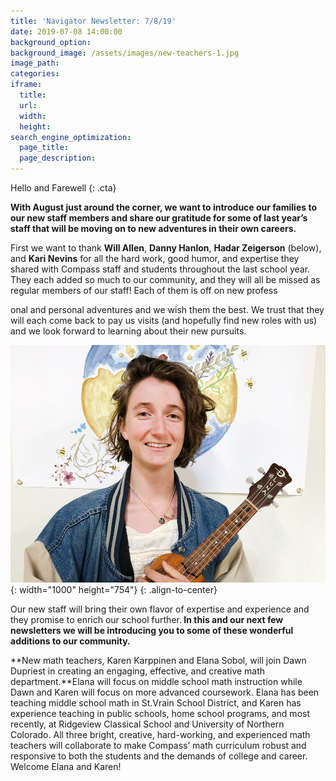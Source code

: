 ```yaml
---
title: 'Navigator Newsletter: 7/8/19'
date: 2019-07-08 14:00:00
background_option:
background_image: /assets/images/new-teachers-1.jpg
image_path:
categories:
iframe:
  title:
  url:
  width:
  height:
search_engine_optimization:
  page_title:
  page_description:
---
```


Hello and Farewell
{: .cta}

**With August just around the corner, we want to introduce our families to our new staff members and share our gratitude for some of last year’s staff that will be moving on to new adventures in their own careers.&nbsp;**

First we want to thank&nbsp;**Will Allen**,&nbsp;**Danny Hanlon**,&nbsp;**Hadar Zeigerson** (below), and&nbsp;**Kari Nevins**&nbsp;for all the hard work, good humor, and expertise they shared with Compass staff and students throughout the last school year. They each added so much to our community, and they will all be missed as regular members of our staff\! Each of them is off on new profess

onal and personal adventures and we wish them the best. We trust that they will each come back to pay us visits (and hopefully find new roles with us) and we look forward to learning about their new pursuits.

![](/assets/images/bon-voyage-hadar.jpg){: width="1000" height="754"}
{: .align-to-center}

Our new staff will bring their own flavor of expertise and experience and they promise to enrich our school further.**&nbsp;In this and our next few newsletters we will be introducing you to some of these wonderful additions to our community.**

**New math teachers, Karen Karppinen and Elana Sobol, will join Dawn Dupriest in creating an engaging, effective, and creative math department.**Elana will focus on middle school math instruction while Dawn and Karen will focus on more advanced coursework. Elana has been teaching middle school math in St.Vrain School District, and Karen has experience teaching in public schools, home school programs, and most recently, at Ridgeview Classical School and University of Northern Colorado. All three bright, creative, hard-working, and experienced math teachers will collaborate to make Compass’ math curriculum robust and responsive to both the students and the demands of college and career. Welcome Elana and Karen\!

&nbsp;

&nbsp;
